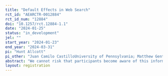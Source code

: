 ```yaml
---
title: "Default Effects in Web Search"
rct_id: "AEARCTR-0012884"
rct_id_num: "12884"
doi: "10.1257/rct.12884-1.1"
date: "2024-01-25"
status: "in_development"
jel: ""
start_year: "2024-01-23"
end_year: "2024-03-31"
pi: "Hunt Allcott"
pi_other: "Juan Camilo CastilloUniversity of Pennsylvania; Matthew GentzkowStanford; Leon MusolffWharton; Tobias SalzMIT"
abstract: "We cannot risk that participants become aware of this information before the study is complete. Please refer to the pre-analysis plan for more information."
layout: registration
---
```



